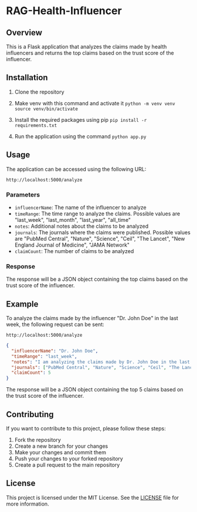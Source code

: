 # RAG-Health-Influencer

## Overview
This is a Flask application that analyzes the claims made by health influencers and returns the top claims based on the trust score of the influencer.

## Installation
1. Clone the repository

2. Make venv with this command and activate it
`python -m venv venv`
`source venv/bin/activate`
3. Install the required packages using pip
`pip install -r requirements.txt`
4. Run the application using the command `python app.py`

## Usage
The application can be accessed using the following URL:

`http://localhost:5000/analyze`

### Parameters
- `influencerName`: The name of the influencer to analyze
- `timeRange`: The time range to analyze the claims. Possible values are "last_week", "last_month", "last_year", "all_time"
- `notes`: Additional notes about the claims to be analyzed
- `journals`: The journals where the claims were published. Possible values are "PubMed Central", "Nature", "Science", "Ceil", "The Lancet", "New England Journal of Medicine", "JAMA Network"
- `claimCount`: The number of claims to be analyzed

### Response
The response will be a JSON object containing the top claims based on the trust score of the influencer.

## Example
To analyze the claims made by the influencer "Dr. John Doe" in the last week, the following request can be sent:

`http://localhost:5000/analyze`

```json
{
  "influencerName": "Dr. John Doe",
  "timeRange": "last_week",
  "notes": "I am analyzing the claims made by Dr. John Doe in the last week",
  "journals": ["PubMed Central", "Nature", "Science", "Ceil", "The Lancet", "New England Journal of Medicine", "JAMA Network"],
  "claimCount": 5
}
```

The response will be a JSON object containing the top 5 claims based on the trust score of the influencer.

## Contributing
If you want to contribute to this project, please follow these steps:

1. Fork the repository
2. Create a new branch for your changes
3. Make your changes and commit them
4. Push your changes to your forked repository
5. Create a pull request to the main repository

## License
This project is licensed under the MIT License. See the [LICENSE](LICENSE) file for more information. 
